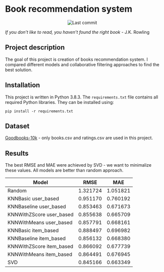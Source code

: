 # Book recommendation system
<p align="center">
<img alt="Last commit" src="https://img.shields.io/github/last-commit/zuba0/Book-recommendation-system"/>
</p>

*If you don’t like to read, you haven’t found the right book* - J.K. Rowling

## Project description
The goal of this project is creation of books recommendation system.
I compared different models and collaborative filtering approaches to find the best solution.

## Installation
This project is written in Python 3.8.3.
The `requirements.txt` file contains all required Python libraries. They can be installed using:
```
pip install -r requirements.txt
```

## Dataset

[Goodbooks-10k](https://github.com/zygmuntz/goodbooks-10k) - only books.csv and ratings.csv are used in this project.

## Results

The best RMSE and MAE were achieved by SVD - we want to minimalize these values. All models are better than random approach.

| Model | RMSE | MAE |
| --- | --- | --- |
| Random   |	1.321724 |	1.051821 |
| KNNBasic user_based	| 0.951170 |	0.760192 |
| KNNBaseline user_based |	0.853463 |	0.671673 |
|	KNNWithZScore user_based |	0.855638 |	0.665709 |
|	KNNWithMeans user_based |	0.857791 |	0.668161 |
|	KNNBasic item_based |	0.888497 |	0.696982 |
|	KNNBaseline item_based |	0.856132 |	0.668380 |
|	KNNWithZScore item_based |	0.866092 |	0.677739 |
|	KNNWithMeans item_based |	0.864491 |	0.676945 |
|	SVD |	0.845166 |	0.663349 |
